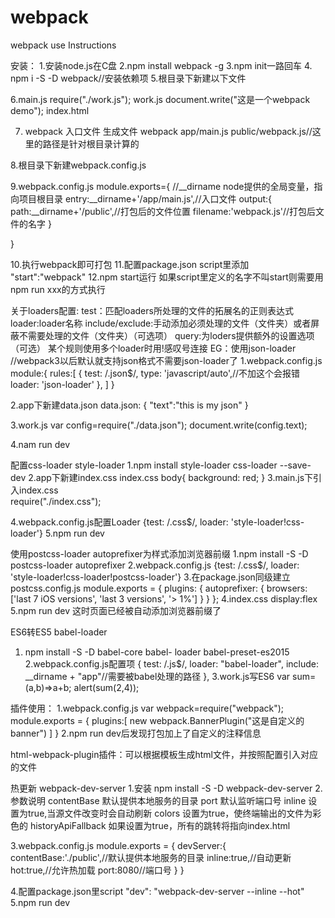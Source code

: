 # webpack
webpack use Instructions


安装：
1.安装node.js在C盘
2.npm install webpack -g
3.npm init一路回车
4. npm i -S -D webpack//安装依赖项
5.根目录下新建以下文件


6.main.js
require("./work.js");
work.js
document.write("这是一个webpack demo");
index.html
<script src="./webpack.js"></script>
7. webpack 入口文件  生成文件
webpack app/main.js public/webpack.js//这里的路径是针对根目录计算的

8.根目录下新建webpack.config.js

9.webpack.config.js
module.exports={
    //__dirname  node提供的全局变量，指向项目根目录
    entry:__dirname+'/app/main.js',//入口文件
    output:{
        path:__dirname+'/public',//打包后的文件位置
        filename:'webpack.js'//打包后文件的名字
    }

}

10.执行webpack即可打包
11.配置package.json
script里添加
"start":"webpack"
12.npm start运行
如果script里定义的名字不叫start则需要用npm run xxx的方式执行


关于loaders配置:
test：匹配loaders所处理的文件的拓展名的正则表达式
loader:loader名称
include/exclude:手动添加必须处理的文件（文件夹）或者屏蔽不需要处理的文件（文件夹）（可选项）
query:为loders提供额外的设置选项（可选）
某个规则使用多个loader时用!感叹号连接
EG：使用json-loader  //webpack3以后默认就支持json格式不需要json-loader了
1.webpack.config.js
module:{
    rules:[
      {
    test: /\.json$/,
    type: 'javascript/auto',//不加这个会报错
    loader: 'json-loader'
},
    ]
}

2.app下新建data.json
data.json:
{
  "text":"this is my json"
}

3.work.js
var config=require("./data.json");
document.write(config.text);

4.nam run dev

配置css-loader style-loader
1.npm install style-loader css-loader  --save-dev
2.app下新建index.css
index.css
body{
    background: red;
}
3.main.js下引入index.css  
require("./index.css");

4.webpack.config.js配置Loader
{test: /\.css$/, loader: 'style-loader!css-loader'}
5.npm run dev


使用postcss-loader  autoprefixer为样式添加浏览器前缀
1.npm install -S -D postcss-loader autoprefixer
2.webpack.config.js
{test: /\.css$/, loader: 'style-loader!css-loader!postcss-loader'}
3.在package.json同级建立postcss.config.js
module.exports = {
    plugins: {
        autoprefixer: {
            browsers: ['last 7 iOS versions', 'last 3 versions', '> 1%']
        }
    }
};
4.index.css
display:flex
5.npm run dev  这时页面已经被自动添加浏览器前缀了



ES6转ES5  babel-loader
1. npm install -S -D babel-core babel-
loader babel-preset-es2015
2.webpack.config.js配置项
{
    test: /\.js$/,
    loader: "babel-loader",
    include: __dirname + "app"//需要被babel处理的路径
},
3.work.js写ES6
var sum=(a,b)=>a+b;
alert(sum(2,4));


插件使用：
1.webpack.config.js
var webpack=require("webpack");
module.exports = {
plugins:[
    new webpack.BannerPlugin("这是自定义的banner")
]
}
2.npm run dev后发现打包加上了自定义的注释信息

html-webpack-plugin插件：可以根据模板生成html文件，并按照配置引入对应的文件

热更新 webpack-dev-server
1.安装 npm install -S -D webpack-dev-server
2.参数说明
contentBase  默认提供本地服务的目录
port			默认监听端口号
inline		设置为true,当源文件改变时会自动刷新
colors		设置为true，使终端输出的文件为彩色的
historyApiFallback 		如果设置为true，所有的跳转将指向index.html

3.webpack.config.js
module.exports = {
devServer:{
    contentBase:'./public',//默认提供本地服务的目录
    inline:true,//自动更新
    hot:true,//允许热加载
    port:8080//端口号
}
}

4.配置package.json里script
"dev": "webpack-dev-server --inline --hot"
5.npm run dev
